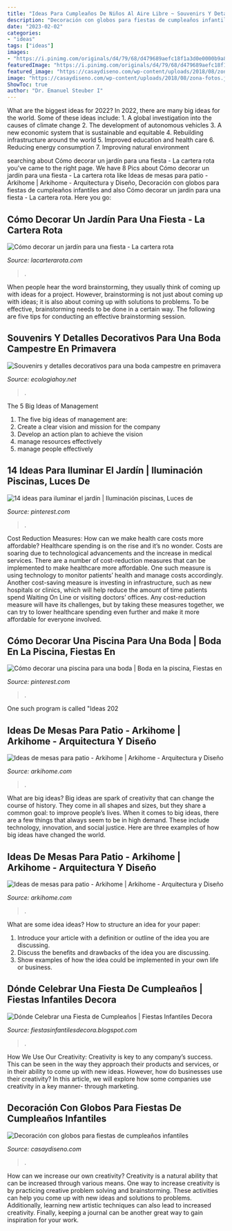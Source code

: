 ```yaml
---
title: "Ideas Para Cumpleaños De Niños Al Aire Libre ~ Souvenirs Y Detalles Decorativos Para Una Boda Campestre En Primavera"
description: "Decoración con globos para fiestas de cumpleaños infantiles"
date: "2023-02-02"
categories:
- "ideas"
tags: ["ideas"]
images:
- "https://i.pinimg.com/originals/d4/79/68/d479689aefc18f1a3d0e0000b9a824c5.jpg"
featuredImage: "https://i.pinimg.com/originals/d4/79/68/d479689aefc18f1a3d0e0000b9a824c5.jpg"
featured_image: "https://casaydiseno.com/wp-content/uploads/2018/08/zona-fotos.jpg"
image: "https://casaydiseno.com/wp-content/uploads/2018/08/zona-fotos.jpg"
ShowToc: true
author: "Dr. Emanuel Steuber I"
---
```



What are the biggest ideas for 2022?
In 2022, there are many big ideas for the world. Some of these ideas include: 1. A global investigation into the causes of climate change 2. The development of autonomous vehicles 3. A new economic system that is sustainable and equitable 4. Rebuilding infrastructure around the world 5. Improved education and health care 6. Reducing energy consumption 7. Improving natural environment 
	

		
searching about Cómo decorar un jardín para una fiesta - La cartera rota you've came to the right page. We have 8 Pics about Cómo decorar un jardín para una fiesta - La cartera rota like Ideas de mesas para patio - Arkihome | Arkihome - Arquitectura y Diseño, Decoración con globos para fiestas de cumpleaños infantiles and also Cómo decorar un jardín para una fiesta - La cartera rota. Here you go:
		
    
## Cómo Decorar Un Jardín Para Una Fiesta - La Cartera Rota

<img loading=lazy src="https://lacarterarota.com/wp-content/uploads/2020/03/fiesta-infantil-en-el-jardin-con-tipi-e1584962824522.jpg" onerror="this.onerror=null;this.src='https://tse4.mm.bing.net/th?id=OIP.ES7svZ_Sb9-nqftb5ltYiQAAAA&amp;pid=15.1';" alt="Cómo decorar un jardín para una fiesta - La cartera rota">

_Source: lacarterarota.com_

>. 

	

When people hear the word brainstorming, they usually think of coming up with ideas for a project. However, brainstorming is not just about coming up with ideas; it is also about coming up with solutions to problems. To be effective, brainstorming needs to be done in a certain way. The following are five tips for conducting an effective brainstorming session.

    
## Souvenirs Y Detalles Decorativos Para Una Boda Campestre En Primavera

<img loading=lazy src="https://ecologiahoy.net/wp-content/uploads/2017/10/aa49603fca7d536cc55789738ca3484f-718x1077.jpg" onerror="this.onerror=null;this.src='https://tse3.mm.bing.net/th?id=OIP.t9lGMK1AuILvWkSIFGxJMQHaLH&amp;pid=15.1';" alt="Souvenirs y detalles decorativos para una boda campestre en primavera">

_Source: ecologiahoy.net_

>. 

	

The 5 Big Ideas of Management
1. The five big ideas of management are: 
1. Create a clear vision and mission for the company 
2. Develop an action plan to achieve the vision 
3. manage resources effectively 
4. manage people effectively 

    
## 14 Ideas Para Iluminar El Jardín | Iluminación Piscinas, Luces De

<img loading=lazy src="https://i.pinimg.com/originals/d4/79/68/d479689aefc18f1a3d0e0000b9a824c5.jpg" onerror="this.onerror=null;this.src='https://tse4.mm.bing.net/th?id=OIP.qDrC8d5rgf2amYry4NzgvAHaJ4&amp;pid=15.1';" alt="14 ideas para iluminar el jardín | Iluminación piscinas, Luces de">

_Source: pinterest.com_

>. 

	

Cost Reduction Measures: How can we make health care costs more affordable?
Healthcare spending is on the rise and it’s no wonder. Costs are soaring due to technological advancements and the increase in medical services. There are a number of cost-reduction measures that can be implemented to make healthcare more affordable. One such measure is using technology to monitor patients’ health and manage costs accordingly. Another cost-saving measure is investing in infrastructure, such as new hospitals or clinics, which will help reduce the amount of time patients spend Waiting On Line or visiting doctors’ offices.
Any cost-reduction measure will have its challenges, but by taking these measures together, we can try to lower healthcare spending even further and make it more affordable for everyone involved.

    
## Cómo Decorar Una Piscina Para Una Boda | Boda En La Piscina, Fiestas En

<img loading=lazy src="https://i.pinimg.com/736x/48/41/ba/4841bacb634ab98336d935f99fe0bf09--floating-pool-decorations-outdoor-decorations.jpg" onerror="this.onerror=null;this.src='https://tse1.mm.bing.net/th?id=OIP.foZwpQ98YFYtGmhMEoABwQEsDF&amp;pid=15.1';" alt="Cómo decorar una piscina para una boda | Boda en la piscina, Fiestas en">

_Source: pinterest.com_

>. 

	

One such program is called "Ideas 202
    
## Ideas De Mesas Para Patio - Arkihome | Arkihome - Arquitectura Y Diseño

<img loading=lazy src="https://arkihome.com/wp-content/uploads/2020/07/Ideas-para-mesas-de-patio-10-1.jpg" onerror="this.onerror=null;this.src='https://tse1.mm.bing.net/th?id=OIP.MthnGZ2aawViLnAJoeWt5QHaJ4&amp;pid=15.1';" alt="Ideas de mesas para patio - Arkihome | Arkihome - Arquitectura y Diseño">

_Source: arkihome.com_

>. 

	

What are big ideas?
Big ideas are spark of creativity that can change the course of history. They come in all shapes and sizes, but they share a common goal: to improve people’s lives. When it comes to big ideas, there are a few things that always seem to be in high demand. These include technology, innovation, and social justice. Here are three examples of how big ideas have changed the world.

    
## Ideas De Mesas Para Patio - Arkihome | Arkihome - Arquitectura Y Diseño

<img loading=lazy src="https://arkihome.com/wp-content/uploads/2020/07/Ideas-para-mesas-de-patio-17-1.jpg" onerror="this.onerror=null;this.src='https://tse4.mm.bing.net/th?id=OIP.eMPOcYsYJRbWwOztuZ0zLwHaLH&amp;pid=15.1';" alt="Ideas de mesas para patio - Arkihome | Arkihome - Arquitectura y Diseño">

_Source: arkihome.com_

>. 

	

What are some idea ideas?
How to structure an idea for your paper:
1) Introduce your article with a definition or outline of the idea you are discussing.
2) Discuss the benefits and drawbacks of the idea you are discussing.
3) Show examples of how the idea could be implemented in your own life or business.

    
## Dónde Celebrar Una Fiesta De Cumpleaños | Fiestas Infantiles Decora

<img loading=lazy src="http://1.bp.blogspot.com/-8tFvpGUMEds/U8ncWBUSW9I/AAAAAAAAAxQ/67FQdgiI7Bw/s1600/Dónde+Celebrar+una+Fiesta+de+Cumpleaños+1.jpg" onerror="this.onerror=null;this.src='https://tse2.mm.bing.net/th?id=OIP.38lfo-r0xQ4CznHumlVKrwAAAA&amp;pid=15.1';" alt="Dónde Celebrar una Fiesta de Cumpleaños | Fiestas Infantiles Decora">

_Source: fiestasinfantilesdecora.blogspot.com_

>. 

	

How We Use Our Creativity:
Creativity is key to any company’s success. This can be seen in the way they approach their products and services, or in their ability to come up with new ideas. However, how do businesses use their creativity? In this article, we will explore how some companies use creativity in a key manner- through marketing.

    
## Decoración Con Globos Para Fiestas De Cumpleaños Infantiles

<img loading=lazy src="https://casaydiseno.com/wp-content/uploads/2018/08/zona-fotos.jpg" onerror="this.onerror=null;this.src='https://tse2.mm.bing.net/th?id=OIP.tp2IgocP3Auu0Had5Q8stAHaGh&amp;pid=15.1';" alt="Decoración con globos para fiestas de cumpleaños infantiles">

_Source: casaydiseno.com_

>. 

	

How can we increase our own creativity?
Creativity is a natural ability that can be increased through various means. One way to increase creativity is by practicing creative problem solving and brainstorming. These activities can help you come up with new ideas and solutions to problems. Additionally, learning new artistic techniques can also lead to increased creativity. Finally, keeping a journal can be another great way to gain inspiration for your work.

